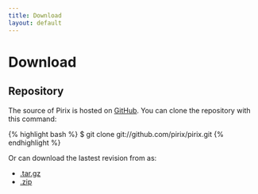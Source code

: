 ```yaml
---
title: Download
layout: default
---
```


# Download

## Repository

The source of Pirix is hosted on [GitHub](https://github.com/pirix/pirix).
You can clone the repository with this command:

{% highlight bash %}
$ git clone git://github.com/pirix/pirix.git
{% endhighlight %}

Or can download the lastest revision from  as:

- [.tar.gz](https://github.com/pirix/pirix/archive/master.tar.gz)
- [.zip](https://github.com/pirix/pirix/archive/master.zip)